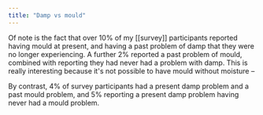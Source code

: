 ```yaml
---
title: "Damp vs mould"
---
```


Of note is the fact that over 10% of my [[survey]] participants reported having mould at present, and having a past problem of damp that they were no longer experiencing. A further 2% reported a past problem of mould, combined with reporting they had never had a problem with damp. This is really interesting because it's not possible to have mould without moisture –

By contrast, 4% of survey participants had a present damp problem and a past mould problem, and 5% reporting a present damp problem having never had a mould problem. 


